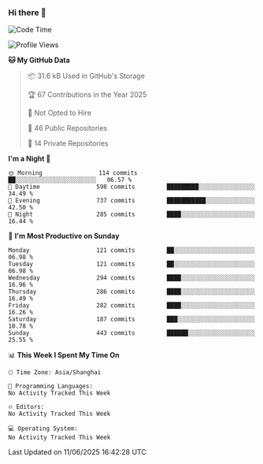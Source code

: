 ### Hi there 👋

<!--
**robinWongM/robinWongM** is a ✨ _special_ ✨ repository because its `README.md` (this file) appears on your GitHub profile.

Here are some ideas to get you started:

- 🔭 I’m currently working on ...
- 🌱 I’m currently learning ...
- 👯 I’m looking to collaborate on ...
- 🤔 I’m looking for help with ...
- 💬 Ask me about ...
- 📫 How to reach me: ...
- 😄 Pronouns: ...
- ⚡ Fun fact: ...
-->

<!--START_SECTION:waka-->
![Code Time](http://img.shields.io/badge/Code%20Time-266%20hrs%2026%20mins-blue)

![Profile Views](http://img.shields.io/badge/Profile%20Views-0-blue)

**🐱 My GitHub Data** 

> 📦 31.6 kB Used in GitHub's Storage 
 > 
> 🏆 67 Contributions in the Year 2025
 > 
> 🚫 Not Opted to Hire
 > 
> 📜 46 Public Repositories 
 > 
> 🔑 14 Private Repositories 
 > 
**I'm a Night 🦉** 

```text
🌞 Morning                114 commits         ██░░░░░░░░░░░░░░░░░░░░░░░   06.57 % 
🌆 Daytime                598 commits         █████████░░░░░░░░░░░░░░░░   34.49 % 
🌃 Evening                737 commits         ███████████░░░░░░░░░░░░░░   42.50 % 
🌙 Night                  285 commits         ████░░░░░░░░░░░░░░░░░░░░░   16.44 % 
```
📅 **I'm Most Productive on Sunday** 

```text
Monday                   121 commits         ██░░░░░░░░░░░░░░░░░░░░░░░   06.98 % 
Tuesday                  121 commits         ██░░░░░░░░░░░░░░░░░░░░░░░   06.98 % 
Wednesday                294 commits         ████░░░░░░░░░░░░░░░░░░░░░   16.96 % 
Thursday                 286 commits         ████░░░░░░░░░░░░░░░░░░░░░   16.49 % 
Friday                   282 commits         ████░░░░░░░░░░░░░░░░░░░░░   16.26 % 
Saturday                 187 commits         ███░░░░░░░░░░░░░░░░░░░░░░   10.78 % 
Sunday                   443 commits         ██████░░░░░░░░░░░░░░░░░░░   25.55 % 
```


📊 **This Week I Spent My Time On** 

```text
🕑︎ Time Zone: Asia/Shanghai

💬 Programming Languages: 
No Activity Tracked This Week

🔥 Editors: 
No Activity Tracked This Week

💻 Operating System: 
No Activity Tracked This Week
```


 Last Updated on 11/06/2025 16:42:28 UTC
<!--END_SECTION:waka-->
